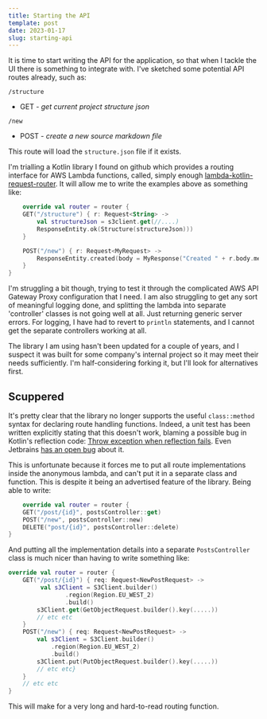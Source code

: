 ```yaml
---
title: Starting the API
template: post
date: 2023-01-17
slug: starting-api
---
```

It is time to start writing the API for the application, so that when I tackle the UI there is something to integrate with. I've sketched some potential API routes already, such as:

`/structure`
- GET - _get current project structure json_

`/new`
- POST - _create a new source markdown file_


This route will load the `structure.json` file if it exists.

I'm trialling a Kotlin library I found on github which provides a routing interface for AWS Lambda functions, called, simply enough [lambda-kotlin-request-router](https://github.com/moia-oss/lambda-kotlin-request-router). It will allow me to write the examples above as something like:

```kotlin
    override val router = router {
    GET("/structure") { r: Request<String> ->
        val structureJson = s3client.get(//....)
        ResponseEntity.ok(Structure(structureJson)))
    }

    POST("/new") { r: Request<MyRequest> ->
        ResponseEntity.created(body = MyResponse("Created " + r.body.message))
    }
}
```

I'm struggling a bit though, trying to test it through the complicated AWS API Gateway Proxy configuration that I need. I am also struggling to get any sort of meaningful logging done, and splitting the lambda into separate 'controller' classes is not going well at all. Just returning generic server errors. For logging, I have had to revert to `println` statements, and I cannot get the separate controllers working at all.

The library I am using hasn't been updated for a couple of years, and I suspect it was built for some company's internal project so it may meet their needs sufficiently. I'm half-considering forking it, but I'll look for alternatives first.

## Scuppered

It's pretty clear that the library no longer supports the useful `class::method` syntax for declaring route handling functions. Indeed, a unit test has been written explicitly stating that this doesn't work, blaming a possible bug in Kotlin's reflection code: [Throw exception when reflection fails](https://github.com/moia-oss/lambda-kotlin-request-router/pull/148). Even Jetbrains [has an open bug](https://youtrack.jetbrains.com/issue/KT-10023) about it.

This is unfortunate because it forces me to put all route implementations inside the anonymous lambda, and can't put it in a separate class and function. This is despite it being an advertised feature of the library. Being able to write:

```kotlin
    override val router = router {
    GET("/post/{id}", postsController::get)
    POST("/new", postsController::new)
    DELETE("post/{id}", postsController::delete)
}
```
And putting all the implementation details into a separate `PostsController` class is much nicer than having to write something like:

```kotlin
override val router = router {
    GET("/post/{id}") { req: Request<NewPostRequest> -> 
         val s3Client = S3Client.builder()
                .region(Region.EU_WEST_2)
                .build()
        s3Client.get(GetObjectRequest.builder().key(.....))
        // etc etc
    }
    POST("/new") { req: Request<NewPostRequest> ->
        val s3Client = S3Client.builder()
            .region(Region.EU_WEST_2)
            .build()
        s3Client.put(PutObjectRequest.builder().key(.....))
        // etc etc}
    }
    // etc etc
}
```
This will make for a very long and hard-to-read routing function.